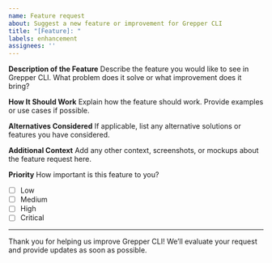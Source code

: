 ```yaml
---
name: Feature request
about: Suggest a new feature or improvement for Grepper CLI
title: "[Feature]: "
labels: enhancement
assignees: ''
---
```


**Description of the Feature**
Describe the feature you would like to see in Grepper CLI. What problem does it solve or what improvement does it bring?

**How It Should Work**
Explain how the feature should work. Provide examples or use cases if possible.

**Alternatives Considered**
If applicable, list any alternative solutions or features you have considered.

**Additional Context**
Add any other context, screenshots, or mockups about the feature request here.

**Priority**
How important is this feature to you?
- [ ] Low
- [ ] Medium
- [ ] High
- [ ] Critical

---

Thank you for helping us improve Grepper CLI! We’ll evaluate your request and provide updates as soon as possible.
